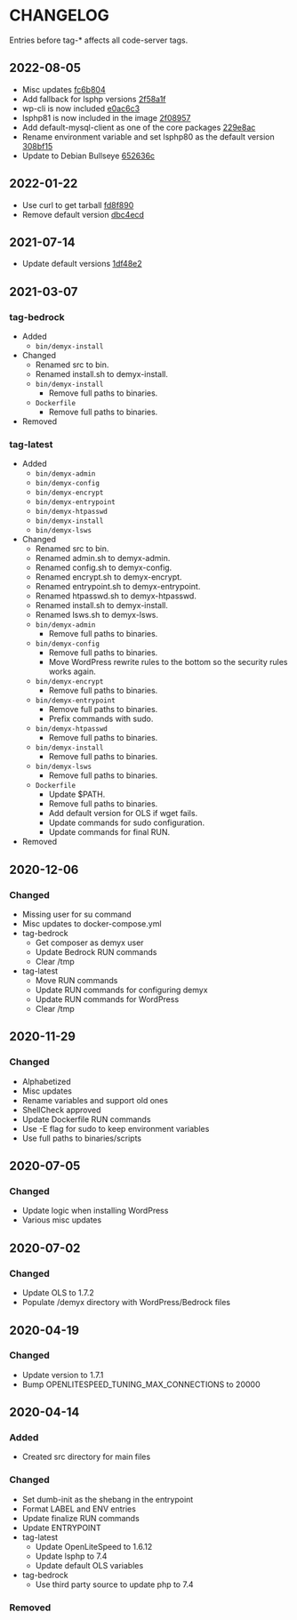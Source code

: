 # CHANGELOG
Entries before tag-* affects all code-server tags.

## 2022-08-05
- Misc updates [fc6b804](https://github.com/demyxsh/openlitespeed/commit/fc6b804c1f4bb6808a8f2cfba9149a3d3150d6e7)
- Add fallback for lsphp versions [2f58a1f](https://github.com/demyxsh/openlitespeed/commit/2f58a1f7fbd8842ab7214d2e461348abd8853662)
- wp-cli is now included [e0ac6c3](https://github.com/demyxsh/openlitespeed/commit/e0ac6c381636f2a5dde7a0bbcd20b82d40bc767f)
- lsphp81 is now included in the image [2f08957](https://github.com/demyxsh/openlitespeed/commit/2f089575127158ceae76e5c37469ad0e5b5f00da)
- Add default-mysql-client as one of the core packages [229e8ac](https://github.com/demyxsh/openlitespeed/commit/229e8ac6dbc207f6606d077f7608c0f1d3faa0ca)
- Rename environment variable and set lsphp80 as the default version [308bf15](https://github.com/demyxsh/openlitespeed/commit/308bf15d68ae9d5eadc4d3668f8da21bdd1e2e59)
- Update to Debian Bullseye [652636c](https://github.com/demyxsh/openlitespeed/commit/652636c16e62539dcfd172478d538f49504d89f7)

## 2022-01-22
- Use curl to get tarball [fd8f890](https://github.com/demyxco/openlitespeed/commit/fd8f8902a821e18b866908ca92e163369d816f30)
- Remove default version [dbc4ecd](https://github.com/demyxco/openlitespeed/commit/dbc4ecd2092126ee12dcf0a00a2cd12a486f7554)

## 2021-07-14
- Update default versions [1df48e2](https://github.com/demyxco/openlitespeed/commit/1df48e214ac7f45b2e0215434b4baf8bbfc92607)

## 2021-03-07
### tag-bedrock
- Added
    - `bin/demyx-install`
- Changed
    - Renamed src to bin.
    - Renamed install.sh to demyx-install.
    - `bin/demyx-install`
        - Remove full paths to binaries.
    - `Dockerfile`
        - Remove full paths to binaries.
- Removed
### tag-latest
- Added
    - `bin/demyx-admin`
    - `bin/demyx-config`
    - `bin/demyx-encrypt`
    - `bin/demyx-entrypoint`
    - `bin/demyx-htpasswd`
    - `bin/demyx-install`
    - `bin/demyx-lsws`
- Changed
    - Renamed src to bin.
    - Renamed admin.sh to demyx-admin.
    - Renamed config.sh to demyx-config.
    - Renamed encrypt.sh to demyx-encrypt.
    - Renamed entrypoint.sh to demyx-entrypoint.
    - Renamed htpasswd.sh to demyx-htpasswd.
    - Renamed install.sh to demyx-install.
    - Renamed lsws.sh to demyx-lsws.
    - `bin/demyx-admin`
        - Remove full paths to binaries.
    - `bin/demyx-config`
        - Remove full paths to binaries.
        - Move WordPress rewrite rules to the bottom so the security rules works again.
    - `bin/demyx-encrypt`
        - Remove full paths to binaries.
    - `bin/demyx-entrypoint`
        - Remove full paths to binaries.
        - Prefix commands with sudo.
    - `bin/demyx-htpasswd`
        - Remove full paths to binaries.
    - `bin/demyx-install`
        - Remove full paths to binaries.
    - `bin/demyx-lsws`
        - Remove full paths to binaries.
    - `Dockerfile`
        - Update $PATH.
        - Remove full paths to binaries.
        - Add default version for OLS if wget fails. 
        - Update commands for sudo configuration.
        - Update commands for final RUN.
- Removed

## 2020-12-06
### Changed
- Missing user for su command
- Misc updates to docker-compose.yml
- tag-bedrock
    - Get composer as demyx user
    - Update Bedrock RUN commands
    - Clear /tmp
- tag-latest
    - Move RUN commands
    - Update RUN commands for configuring demyx
    - Update RUN commands for WordPress
    - Clear /tmp

## 2020-11-29
### Changed
- Alphabetized
- Misc updates
- Rename variables and support old ones
- ShellCheck approved
- Update Dockerfile RUN commands
- Use -E flag for sudo to keep environment variables
- Use full paths to binaries/scripts

## 2020-07-05
### Changed
- Update logic when installing WordPress
- Various misc updates

## 2020-07-02
### Changed
- Update OLS to 1.7.2
- Populate /demyx directory with WordPress/Bedrock files

## 2020-04-19
### Changed
- Update version to 1.7.1
- Bump OPENLITESPEED_TUNING_MAX_CONNECTIONS to 20000

## 2020-04-14
### Added
- Created src directory for main files
### Changed
- Set dumb-init as the shebang in the entrypoint
- Format LABEL and ENV entries
- Update finalize RUN commands
- Update ENTRYPOINT
- tag-latest
    - Update OpenLiteSpeed to 1.6.12
    - Update lsphp to 7.4
    - Update default OLS variables
- tag-bedrock
    - Use third party source to update php to 7.4
### Removed
